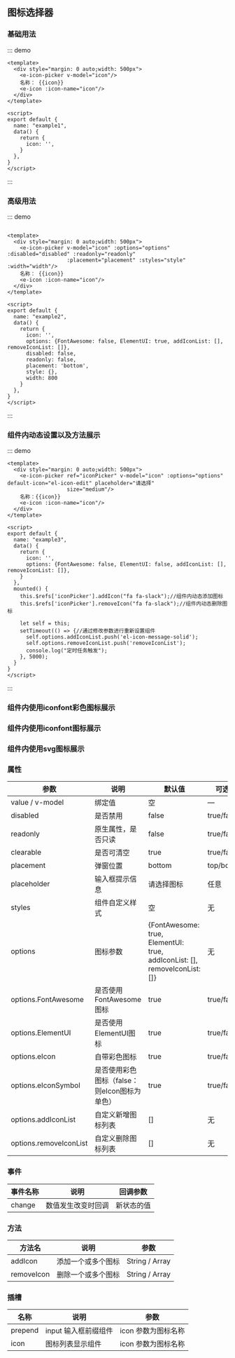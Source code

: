 ## 图标选择器

### 基础用法

::: demo
```vue
<template>
  <div style="margin: 0 auto;width: 500px">
    <e-icon-picker v-model="icon"/>
    名称： {{icon}}
    <e-icon :icon-name="icon"/>
  </div>
</template>

<script>
export default {
  name: "example1",
  data() {
    return {
      icon: '',
    }
  },
}
</script>
```
:::

### 高级用法

::: demo
```vue

<template>
  <div style="margin: 0 auto;width: 500px">
    <e-icon-picker v-model="icon" :options="options" :disabled="disabled" :readonly="readonly"
                   :placement="placement" :styles="style" :width="width"/>
    名称： {{icon}}
    <e-icon :icon-name="icon"/>
  </div>
</template>

<script>
export default {
  name: "example2",
  data() {
    return {
      icon: '',
      options: {FontAwesome: false, ElementUI: true, addIconList: [], removeIconList: []},
      disabled: false,
      readonly: false,
      placement: 'bottom',
      style: {},
      width: 800
    }
  },
}
</script>
```
:::

### 组件内动态设置以及方法展示

::: demo
```vue
<template>
  <div style="margin: 0 auto;width: 500px">
    <e-icon-picker ref="iconPicker" v-model="icon" :options="options" default-icon="el-icon-edit" placeholder="请选择"
                   size="medium"/>
    名称：{{icon}}
    <e-icon :icon-name="icon"/>
  </div>
</template>

<script>
export default {
  name: "example3",
  data() {
    return {
      icon: '',
      options: {FontAwesome: false, ElementUI: false, addIconList: [], removeIconList: []},
    }
  },
  mounted() {
    this.$refs['iconPicker'].addIcon("fa fa-slack");//组件内动态添加图标
    this.$refs['iconPicker'].removeIcon("fa fa-slack");//组件内动态删除图标

    let self = this;
    setTimeout(() => {//通过修改参数进行重新设置组件
      self.options.addIconList.push('el-icon-message-solid');
      self.options.removeIconList.push('removeIconList');
      console.log("定时任务触发");
    }, 5000);
  }
}
</script>
```
:::

### 组件内使用iconfont彩色图标展示
<RecoDemo>
<template slot="code-vue">
    <<< @/docs/.vuepress/components/example4.vue
</template>
<example4 slot="demo"></example4>
</RecoDemo>


### 组件内使用iconfont图标展示
<RecoDemo>
<template slot="code-vue">
    <<< @/docs/.vuepress/components/example5.vue
</template>
<example5 slot="demo"></example5>
</RecoDemo>

### 组件内使用svg图标展示
<RecoDemo>
<template slot="code-vue">
    <<< @/example/src/components/example6.vue
</template>
<example6 slot="demo"></example6>
</RecoDemo>


### 属性

参数 | 说明 | 默认值 | 可选值
---|---|---|---
value / v-model|	绑定值	| 空 |	—
disabled | 是否禁用|false|true/false
readonly | 原生属性，是否只读|false|true/false
clearable | 是否可清空|true|true/false
placement | 弹窗位置|bottom|top/bottom
placeholder | 输入框提示信息 |请选择图标|任意
styles | 组件自定义样式 |空|无
options | 图标参数|{FontAwesome: true, ElementUI: true, addIconList: [], removeIconList: []}|无
options.FontAwesome |是否使用FontAwesome图标|true|true/false
options.ElementUI |是否使用ElementUI图标|true|true/false
options.eIcon |自带彩色图标|true|true/false
options.eIconSymbol |是否使用彩色图标（false：则eIcon图标为单色）|true|true/false
options.addIconList |自定义新增图标列表|[]|无
options.removeIconList |自定义删除图标列表|[]|无

### 事件

事件名称 | 说明 | 回调参数 
---|---|---
change | 数值发生改变时回调 | 新状态的值

### 方法

方法名 | 说明 | 参数 
---|---|---
addIcon | 添加一个或多个图标 | String / Array
removeIcon | 删除一个或多个图标 | String / Array

### 插槽

名称 | 说明 | 参数 
---|---|---
prepend | input 输入框前缀组件 | icon 参数为图标名称
icon | 图标列表显示组件 | icon 参数为图标名称
